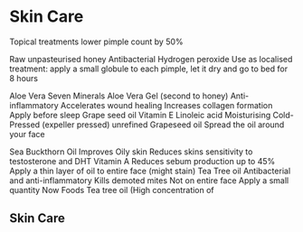 # Skin Care
Topical treatments lower pimple count by 50%

Raw unpasteurised honey
Antibacterial
Hydrogen peroxide
Use as localised treatment: apply a small globule to each pimple, let it dry and go to bed for 8 hours

Aloe Vera
Seven Minerals Aloe Vera Gel (second to honey)
Anti-inflammatory
Accelerates wound healing
Increases collagen formation
Apply before sleep
Grape seed oil
Vitamin E
Linoleic acid
Moisturising
Cold-Pressed (expeller pressed) unrefined Grapeseed oil
Spread the oil around your face

Sea Buckthorn Oil
Improves Oily skin
Reduces skins sensitivity to testosterone and DHT
Vitamin A
Reduces sebum production up to 45%
Apply a thin layer of oil to entire face (might stain)
Tea Tree oil
Antibacterial and 
anti-inflammatory
Kills demoted mites
Not on entire face
Apply a small quantity
Now Foods Tea tree oil
(High concentration of 

## Skin Care
